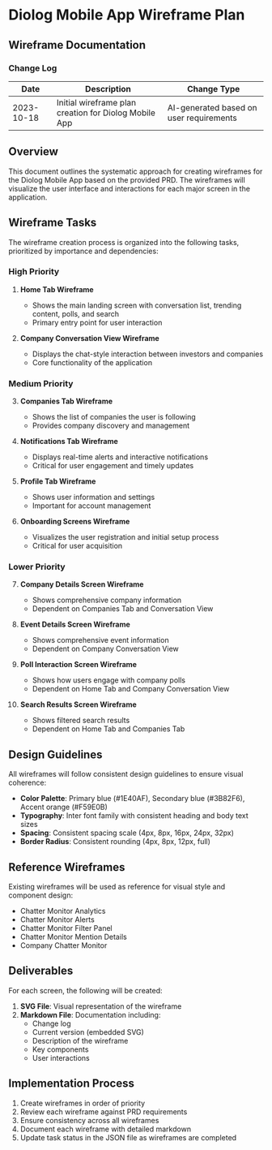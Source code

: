 # Diolog Mobile App Wireframe Plan

## Wireframe Documentation

### Change Log

| Date | Description | Change Type |
|------|-------------|-------------|
| 2023-10-18 | Initial wireframe plan creation for Diolog Mobile App | AI-generated based on user requirements |

## Overview

This document outlines the systematic approach for creating wireframes for the Diolog Mobile App based on the provided PRD. The wireframes will visualize the user interface and interactions for each major screen in the application.

## Wireframe Tasks

The wireframe creation process is organized into the following tasks, prioritized by importance and dependencies:

### High Priority

1. **Home Tab Wireframe**
   - Shows the main landing screen with conversation list, trending content, polls, and search
   - Primary entry point for user interaction

2. **Company Conversation View Wireframe**
   - Displays the chat-style interaction between investors and companies
   - Core functionality of the application

### Medium Priority

3. **Companies Tab Wireframe**
   - Shows the list of companies the user is following
   - Provides company discovery and management

4. **Notifications Tab Wireframe**
   - Displays real-time alerts and interactive notifications
   - Critical for user engagement and timely updates

5. **Profile Tab Wireframe**
   - Shows user information and settings
   - Important for account management

6. **Onboarding Screens Wireframe**
   - Visualizes the user registration and initial setup process
   - Critical for user acquisition

### Lower Priority

7. **Company Details Screen Wireframe**
   - Shows comprehensive company information
   - Dependent on Companies Tab and Conversation View

8. **Event Details Screen Wireframe**
   - Shows comprehensive event information
   - Dependent on Company Conversation View

9. **Poll Interaction Screen Wireframe**
   - Shows how users engage with company polls
   - Dependent on Home Tab and Company Conversation View

10. **Search Results Screen Wireframe**
    - Shows filtered search results
    - Dependent on Home Tab and Companies Tab

## Design Guidelines

All wireframes will follow consistent design guidelines to ensure visual coherence:

- **Color Palette**: Primary blue (#1E40AF), Secondary blue (#3B82F6), Accent orange (#F59E0B)
- **Typography**: Inter font family with consistent heading and body text sizes
- **Spacing**: Consistent spacing scale (4px, 8px, 16px, 24px, 32px)
- **Border Radius**: Consistent rounding (4px, 8px, 12px, full)

## Reference Wireframes

Existing wireframes will be used as reference for visual style and component design:

- Chatter Monitor Analytics
- Chatter Monitor Alerts
- Chatter Monitor Filter Panel
- Chatter Monitor Mention Details
- Company Chatter Monitor

## Deliverables

For each screen, the following will be created:

1. **SVG File**: Visual representation of the wireframe
2. **Markdown File**: Documentation including:
   - Change log
   - Current version (embedded SVG)
   - Description of the wireframe
   - Key components
   - User interactions

## Implementation Process

1. Create wireframes in order of priority
2. Review each wireframe against PRD requirements
3. Ensure consistency across all wireframes
4. Document each wireframe with detailed markdown
5. Update task status in the JSON file as wireframes are completed
